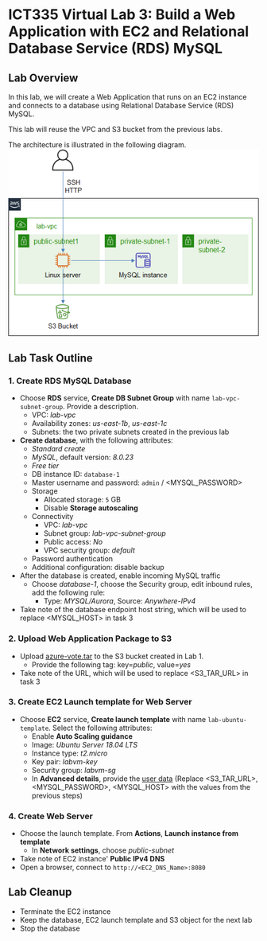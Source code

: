 # ICT335 Virtual Lab 3: Build a Web Application with EC2 and Relational Database Service (RDS) MySQL

## Lab Overview
In this lab, we will create a Web Application that runs on an EC2 instance and connects to a database using Relational Database Service (RDS) MySQL.

This lab will reuse the VPC and S3 bucket from the previous labs.

The architecture is illustrated in the following diagram.  
![](images/Lab3-Arch.png)

## Lab Task Outline
### 1. Create RDS MySQL Database
- Choose __RDS__ service, __Create DB Subnet Group__ with name `lab-vpc-subnet-group`. Provide a description.
  - VPC: *lab-vpc*
  - Availability zones: *us-east-1b*, *us-east-1c*
  - Subnets: the two private subnets created in the previous lab
- __Create database__, with the following attributes:
  - *Standard create*
  - *MySQL*, default version: *8.0.23*
  - *Free tier*
  - DB instance ID: `database-1`
  - Master username and password: `admin` / \<MYSQL_PASSWORD\>
  - Storage
    - Allocated storage: `5` GB
    - Disable __Storage autoscaling__
  - Connectivity
    - VPC: *lab-vpc*
    - Subnet group: *lab-vpc-subnet-group*
    - Public access: *No*
    - VPC security group: *default*
  - Password authentication
  - Additional configuration: disable backup
- After the database is created, enable incoming MySQL traffic
  - Choose *database-1*, choose the Security group, edit inbound rules, add the following rule:
    - Type: *MYSQL/Aurora*, Source: *Anywhere-IPv4*
- Take note of the database endpoint host string, which will be used to replace \<MYSQL_HOST\> in task 3

### 2. Upload Web Application Package to S3
- Upload [azure-vote.tar](https://github.com/ningweinw/ningweinw.github.io/raw/master/ICT335/scripts/azure-vote.tar) to the S3 bucket created in Lab 1.
  - Provide the following tag: key=*public*, value=*yes*
- Take note of the URL, which will be used to replace <S3_TAR_URL> in task 3

### 3. Create EC2 Launch template for Web Server
- Choose __EC2__ service, __Create launch template__ with name `lab-ubuntu-template`. Select the following attributes:
  - Enable __Auto Scaling guidance__
  - Image: *Ubuntu Server 18.04 LTS*
  - Instance type: *t2.micro*
  - Key pair: *labvm-key*
  - Security group: *labvm-sg*
  - In __Advanced details__, provide the [user data](https://github.com/ningweinw/ningweinw.github.io/raw/master/ICT335/scripts/ec2-userdata.txt) (Replace \<S3_TAR_URL\>, \<MYSQL_PASSWORD\>, \<MYSQL_HOST\> with the values from the previous steps)

### 4. Create Web Server
- Choose the launch template. From __Actions__, __Launch instance from template__
  - In __Network settings__, choose *public-subnet*
- Take note of EC2 instance' __Public IPv4 DNS__
- Open a browser, connect to `http://<EC2_DNS_Name>:8080`

## Lab Cleanup
- Terminate the EC2 instance
- Keep the database, EC2 launch template and S3 object for the next lab
- Stop the database
